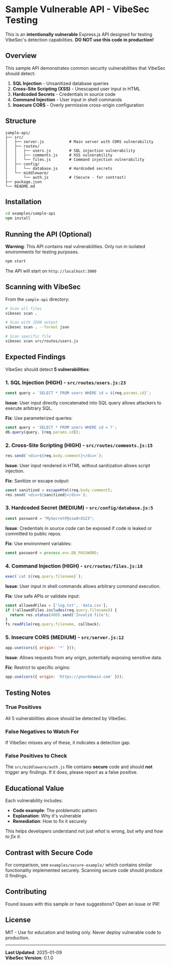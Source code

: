 # Sample Vulnerable API - VibeSec Testing

This is an **intentionally vulnerable** Express.js API designed for testing VibeSec's detection capabilities. **DO NOT use this code in production!**

## Overview

This sample API demonstrates common security vulnerabilities that VibeSec should detect:

1. **SQL Injection** - Unsanitized database queries
2. **Cross-Site Scripting (XSS)** - Unescaped user input in HTML
3. **Hardcoded Secrets** - Credentials in source code
4. **Command Injection** - User input in shell commands
5. **Insecure CORS** - Overly permissive cross-origin configuration

## Structure

```
sample-api/
├── src/
│   ├── server.js           # Main server with CORS vulnerability
│   ├── routes/
│   │   ├── users.js        # SQL injection vulnerability
│   │   ├── comments.js     # XSS vulnerability
│   │   └── files.js        # Command injection vulnerability
│   ├── config/
│   │   └── database.js     # Hardcoded secrets
│   └── middleware/
│       └── auth.js         # (Secure - for contrast)
├── package.json
└── README.md
```

## Installation

```bash
cd examples/sample-api
npm install
```

## Running the API (Optional)

**Warning**: This API contains real vulnerabilities. Only run in isolated environments for testing purposes.

```bash
npm start
```

The API will start on `http://localhost:3000`

## Scanning with VibeSec

From the `sample-api` directory:

```bash
# Scan all files
vibesec scan .

# Scan with JSON output
vibesec scan . --format json

# Scan specific file
vibesec scan src/routes/users.js
```

## Expected Findings

VibeSec should detect **5 vulnerabilities**:

### 1. SQL Injection (HIGH) - `src/routes/users.js:23`
```javascript
const query = `SELECT * FROM users WHERE id = ${req.params.id}`;
```
**Issue**: User input directly concatenated into SQL query allows attackers to execute arbitrary SQL.

**Fix**: Use parameterized queries:
```javascript
const query = 'SELECT * FROM users WHERE id = ?';
db.query(query, [req.params.id]);
```

### 2. Cross-Site Scripting (HIGH) - `src/routes/comments.js:15`
```javascript
res.send(`<div>${req.body.comment}</div>`);
```
**Issue**: User input rendered in HTML without sanitization allows script injection.

**Fix**: Sanitize or escape output:
```javascript
const sanitized = escapeHtml(req.body.comment);
res.send(`<div>${sanitized}</div>`);
```

### 3. Hardcoded Secret (MEDIUM) - `src/config/database.js:5`
```javascript
const password = "MySecretP@ssw0rd123";
```
**Issue**: Credentials in source code can be exposed if code is leaked or committed to public repos.

**Fix**: Use environment variables:
```javascript
const password = process.env.DB_PASSWORD;
```

### 4. Command Injection (HIGH) - `src/routes/files.js:18`
```javascript
exec(`cat ${req.query.filename}`);
```
**Issue**: User input in shell commands allows arbitrary command execution.

**Fix**: Use safe APIs or validate input:
```javascript
const allowedFiles = ['log.txt', 'data.csv'];
if (!allowedFiles.includes(req.query.filename)) {
  return res.status(400).send('Invalid file');
}
fs.readFile(req.query.filename, callback);
```

### 5. Insecure CORS (MEDIUM) - `src/server.js:12`
```javascript
app.use(cors({ origin: '*' }));
```
**Issue**: Allows requests from any origin, potentially exposing sensitive data.

**Fix**: Restrict to specific origins:
```javascript
app.use(cors({ origin: 'https://yourdomain.com' }));
```

## Testing Notes

### True Positives
All 5 vulnerabilities above should be detected by VibeSec.

### False Negatives to Watch For
If VibeSec misses any of these, it indicates a detection gap.

### False Positives to Check
The `src/middleware/auth.js` file contains **secure** code and should **not** trigger any findings. If it does, please report as a false positive.

## Educational Value

Each vulnerability includes:
- **Code example**: The problematic pattern
- **Explanation**: Why it's vulnerable
- **Remediation**: How to fix it securely

This helps developers understand not just *what* is wrong, but *why* and *how to fix it*.

## Contrast with Secure Code

For comparison, see `examples/secure-example/` which contains similar functionality implemented securely. Scanning secure code should produce 0 findings.

## Contributing

Found issues with this sample or have suggestions? Open an issue or PR!

## License

MIT - Use for education and testing only. Never deploy vulnerable code to production.

---

**Last Updated**: 2025-01-09  
**VibeSec Version**: 0.1.0
